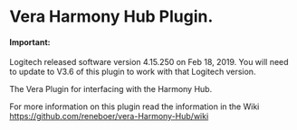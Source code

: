 # Vera Harmony Hub Plugin.

#### Important: 
Logitech released software version 4.15.250 on Feb 18, 2019. You will need to update to V3.6 of this plugin to work with that Logitech version.

The Vera Plugin for interfacing with the Harmony Hub.

For more information on this plugin read the information in the Wiki https://github.com/reneboer/vera-Harmony-Hub/wiki

